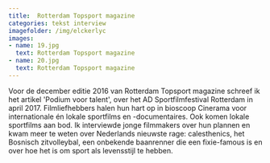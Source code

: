 ```yaml
---
title:  Rotterdam Topsport magazine
categories: tekst interview
imagefolder: /img/elckerlyc
images:
- name: 19.jpg
  text: Rotterdam Topsport magazine
- name: 20.jpg
  text: Rotterdam Topsport magazine 
---
```


Voor de december editie 2016 van Rotterdam Topsport magazine schreef ik het artikel 'Podium voor talent', over het AD Sportfilmfestival Rotterdam in april 2017. Filmliefhebbers halen hun hart op in bioscoop Cinerama voor internationale én lokale sportfilms en -documentaires. Ook komen lokale sportfilms aan bod. Ik interviewde jonge filmmakers over hun plannen en kwam meer te weten over Nederlands nieuwste rage: calesthenics, het Bosnisch zitvolleybal, een onbekende baanrenner die een fixie-famous is en over hoe het is om sport als levensstijl te hebben.
